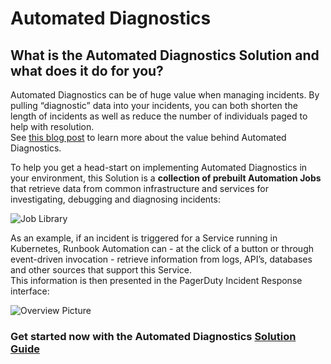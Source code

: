 # Automated Diagnostics

## What is the Automated Diagnostics Solution and what does it do for you?
Automated Diagnostics can be of huge value when managing incidents. By pulling “diagnostic” data into your incidents, you can both shorten the length of incidents as well as reduce the number of individuals paged to help with resolution.  
See [this blog post](https://www.pagerduty.com/blog/democratize-capabilities-automation-actions) to learn more about the value behind Automated Diagnostics.

To help you get a head-start on implementing Automated Diagnostics in your environment, this Solution is a **collection of prebuilt Automation Jobs** that retrieve data from common infrastructure and services for investigating, debugging and diagnosing incidents:

![Job Library](@assets/img/solutions-auto-diag-library.png)<br>

As an example, if an incident is triggered for a Service running in Kubernetes, Runbook Automation can - at the click of a button or through event-driven invocation - retrieve information from logs, API’s, databases and other sources that support this Service.<br>
This information is then presented in the PagerDuty Incident Response interface:

![Overview Picture](@assets/img/solutions-auto-diag-overview.png)<br>

### **Get started now with the Automated Diagnostics [Solution Guide](/learning/solutions/automated-diagnostics/getting-started.html)**